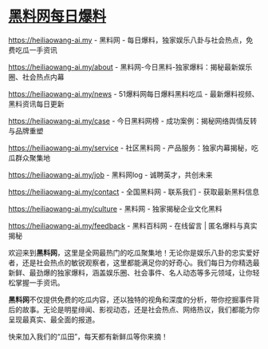 # [黑料网每日爆料](https://heiliaowang-ai.my)

https://heiliaowang-ai.my - 黑料网 - 每日爆料，独家娱乐八卦与社会热点，免费吃瓜一手资讯

https://heiliaowang-ai.my/about - 黑料网-今日黑料-独家爆料：揭秘最新娱乐圈、社会热点内幕

https://heiliaowang-ai.my/news - 51爆料网每日爆料黑料吃瓜 - 最新爆料视频、黑料资讯每日更新

https://heiliaowang-ai.my/case - 今日黑料网榜 - 成功案例：揭秘网络舆情反转与品牌重塑

https://heiliaowang-ai.my/service - 社区黑料网 - 产品服务：独家内幕揭秘，吃瓜群众聚集地

https://heiliaowang-ai.my/job - 黑料网log - 诚聘英才，共创未来

https://heiliaowang-ai.my/contact - 全国黑料网 - 联系我们 - 获取最新黑料信息

https://heiliaowang-ai.my/culture - 黑料网 - 独家揭秘企业文化黑料

https://heiliaowang-ai.my/feedback - 黑料百科网 - 在线留言 | 匿名爆料与真实揭秘


欢迎来到**黑料网**，这里是全网最热门的吃瓜聚集地！无论你是娱乐八卦的忠实爱好者，还是社会热点的敏锐观察者，这里都能满足你的好奇心。我们每日为你精选最新鲜、最劲爆的独家爆料，涵盖娱乐圈、社会事件、名人动态等多元领域，让你轻松掌握一手资讯。

**黑料网**不仅提供免费的吃瓜内容，还以独特的视角和深度的分析，带你挖掘事件背后的故事。无论是明星绯闻、影视动态，还是社会热点、网络热议，我们都能为你呈现最真实、最全面的报道。

快来加入我们的“瓜田”，每天都有新鲜瓜等你来摘！
